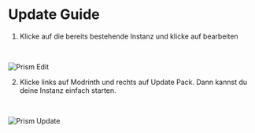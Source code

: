 # Update Guide
1. Klicke auf die bereits bestehende Instanz und klicke auf bearbeiten
<br>

![Prism Edit](https://github.com/btwonion/onion-smp/blob/master/media/prism_edit.png)

2. Klicke links auf Modrinth und rechts auf Update Pack. Dann kannst du deine Instanz einfach starten.
<br>

![Prism Update](https://github.com/btwonion/onion-smp/blob/master/media/prism_update.png)